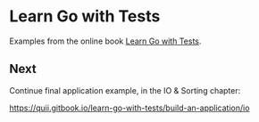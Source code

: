
# Learn Go with Tests

Examples from the online book [Learn Go with Tests](https://quii.gitbook.io/learn-go-with-tests).

## Next

Continue final application example, in the IO & Sorting chapter:

https://quii.gitbook.io/learn-go-with-tests/build-an-application/io
